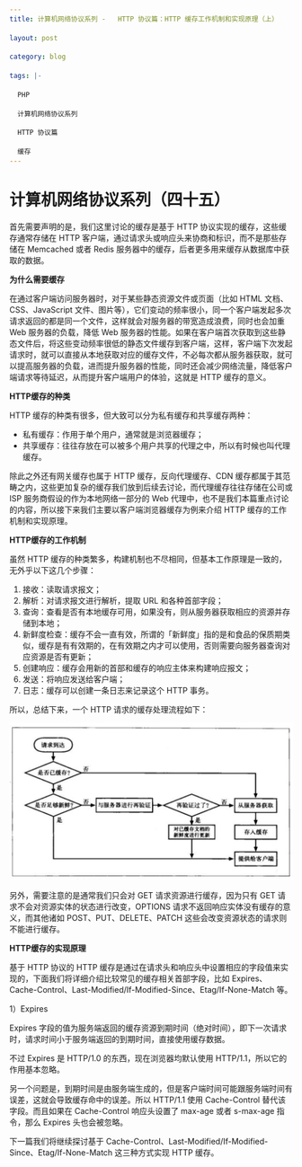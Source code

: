 ```yaml
---
title: 计算机网络协议系列 -   HTTP 协议篇：HTTP 缓存工作机制和实现原理（上）

layout: post

category: blog

tags: |-

  PHP

  计算机网络协议系列
  
  HTTP 协议篇

  缓存
---
```




# 计算机网络协议系列（四十五）



首先需要声明的是，我们这里讨论的缓存是基于 HTTP 协议实现的缓存，这些缓存通常存储在 HTTP 客户端，通过请求头或响应头来协商和标识，而不是那些存储在 Memcached 或者 Redis 服务器中的缓存，后者更多用来缓存从数据库中获取的数据。

**为什么需要缓存**

在通过客户端访问服务器时，对于某些静态资源文件或页面（比如 HTML 文档、CSS、JavaScript 文件、图片等），它们变动的频率很小，同一个客户端发起多次请求返回的都是同一个文件，这样就会对服务器的带宽造成浪费，同时也会加重 Web 服务器的负载，降低 Web 服务器的性能。如果在客户端首次获取到这些静态文件后，将这些变动频率很低的静态文件缓存到客户端，这样，客户端下次发起请求时，就可以直接从本地获取对应的缓存文件，不必每次都从服务器获取，就可以提高服务器的负载，进而提升服务器的性能，同时还会减少网络流量，降低客户端请求等待延迟，从而提升客户端用户的体验，这就是 HTTP 缓存的意义。

**HTTP缓存的种类**

HTTP 缓存的种类有很多，但大致可以分为私有缓存和共享缓存两种：

- 私有缓存：作用于单个用户，通常就是浏览器缓存；
- 共享缓存：往往存放在可以被多个用户共享的代理之中，所以有时候也叫代理缓存。

除此之外还有网关缓存也属于 HTTP 缓存，反向代理缓存、CDN 缓存都属于其范畴之内，这些更加复杂的缓存我们放到后续去讨论，而代理缓存往往存储在公司或 ISP 服务商假设的作为本地网络一部分的 Web 代理中，也不是我们本篇重点讨论的内容，所以接下来我们主要以客户端浏览器缓存为例来介绍 HTTP 缓存的工作机制和实现原理。

**HTTP缓存的工作机制**

虽然 HTTP 缓存的种类繁多，构建机制也不尽相同，但基本工作原理是一致的，无外乎以下这几个步骤：

1. 接收：读取请求报文；
2. 解析：对请求报文进行解析，提取 URL 和各种首部字段；
3. 查询：查看是否有本地缓存可用，如果没有，则从服务器获取相应的资源并存储到本地；
4. 新鲜度检查：缓存不会一直有效，所谓的「新鲜度」指的是和食品的保质期类似，缓存是有有效期的，在有效期之内才可以使用，否则需要向服务器查询对应资源是否有更新；
5. 创建响应：缓存会用新的首部和缓存的响应主体来构建响应报文；
6. 发送：将响应发送给客户端；
7. 日志：缓存可以创建一条日志来记录这个 HTTP 事务。

所以，总结下来，一个 HTTP 请求的缓存处理流程如下：

![img](/assets/post/66ef46627df87b102aaa9accd5d57ff6d186485f5d23101f69594f322d22fdc5.png)

另外，需要注意的是通常我们只会对 GET 请求资源进行缓存，因为只有 GET 请求不会对资源实体的状态进行改变，OPTIONS 请求不返回响应实体没有缓存的意义，而其他诸如 POST、PUT、DELETE、PATCH 这些会改变资源状态的请求则不能进行缓存。

**HTTP缓存的实现原理**

基于 HTTP 协议的 HTTP 缓存是通过在请求头和响应头中设置相应的字段值来实现的，下面我们将详细介绍比较常见的缓存相关首部字段，比如 Expires、Cache-Control、Last-Modified/If-Modified-Since、Etag/If-None-Match 等。

1）Expires

Expires 字段的值为服务端返回的缓存资源到期时间（绝对时间），即下一次请求时，请求时间小于服务端返回的到期时间，直接使用缓存数据。

不过 Expires 是 HTTP/1.0 的东西，现在浏览器均默认使用 HTTP/1.1，所以它的作用基本忽略。

另一个问题是，到期时间是由服务端生成的，但是客户端时间可能跟服务端时间有误差，这就会导致缓存命中的误差。所以 HTTP/1.1 使用 Cache-Control 替代该字段。而且如果在 Cache-Control 响应头设置了 max-age 或者 s-max-age 指令，那么 Expires 头也会被忽略。

下一篇我们将继续探讨基于 Cache-Control、Last-Modified/If-Modified-Since、Etag/If-None-Match 这三种方式实现 HTTP 缓存。